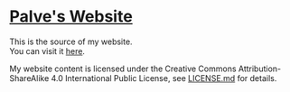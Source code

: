 # [Palve's Website][site]

This is the source of my website.  
You can visit it [here][site].

My website content is licensed under the Creative Commons Attribution-ShareAlike 4.0 International Public License, see [LICENSE.md](LICENSE.md) for details.

  [site]: https://www.palve.tech/